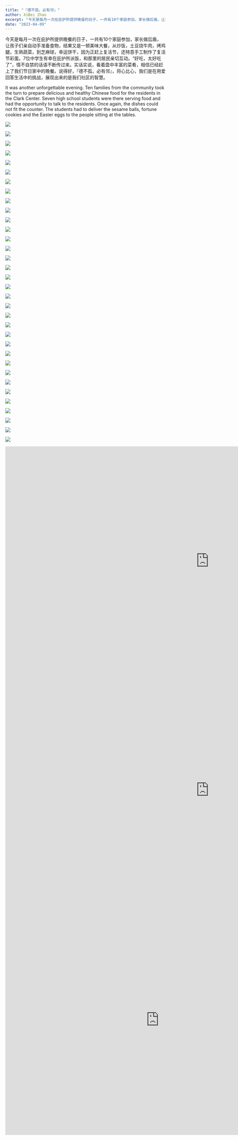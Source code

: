 ```yaml
---
title: "『德不孤，必有邻』"
author: XiBei Zhao
excerpt: "今天是每月一次在庇护所提供晚餐的日子，一共有10个家庭参加，家长做后盾，让孩子们亲自动手准备食物，结果又是一顿美味大餐，从炒饭，土豆烧牛肉，烤鸡腿，生熟蔬菜，到芝麻球，幸运饼干，因为正赶上复活节，还特意手工制作了复活节彩蛋。7位中学生有幸在庇护所派饭，和那里的居民亲切互动。“好吃，太好吃了”，情不自禁的话语不断传过来。实话实说，看着盘中丰富的菜肴，相信已经赶上了我们节日家中的晚餐。说得好，『德不孤，必有邻』，将心比心，我们是在用爱回答生活中的挑战，展现出来的是我们社区的智慧。"
date: "2023-04-09"
---
```


今天是每月一次在庇护所提供晚餐的日子，一共有10个家庭参加，家长做后盾，让孩子们亲自动手准备食物，结果又是一顿美味大餐，从炒饭，土豆烧牛肉，烤鸡腿，生熟蔬菜，到芝麻球，幸运饼干，因为正赶上复活节，还特意手工制作了复活节彩蛋。7位中学生有幸在庇护所派饭，和那里的居民亲切互动。“好吃，太好吃了”，情不自禁的话语不断传过来。实话实说，看着盘中丰富的菜肴，相信已经赶上了我们节日家中的晚餐。说得好，『德不孤，必有邻』，将心比心，我们是在用爱回答生活中的挑战，展现出来的是我们社区的智慧。

It was another unforgettable evening. Ten families from the community took the turn to prepare delicious and healthy Chinese food for the residents in the Clark Center. Seven high school students were there serving food and had the opportunity to talk to the residents. Once again, the dishes could not fit the counter. The students had to deliver the sesame balls, fortune cookies and the Easter eggs to the people sitting at the tables.

![](https://res.cloudinary.com/dhngj18do/image/upload/f_auto,q_auto/v1/images/340776374_624069602509621_4131382721835806065_n)

![](https://res.cloudinary.com/dhngj18do/image/upload/f_auto,q_auto/v1/images/340756748_724470022692612_2641895270437233777_n)

![](https://res.cloudinary.com/dhngj18do/image/upload/f_auto,q_auto/v1/images/340502868_541158731273413_663705919122491629_n)

![](https://res.cloudinary.com/dhngj18do/image/upload/f_auto,q_auto/v1/images/340772125_197340843055490_449305887069017744_n)

![](https://res.cloudinary.com/dhngj18do/image/upload/f_auto,q_auto/v1/images/340740506_210600068277022_7316542971283090475_n)

![](https://res.cloudinary.com/dhngj18do/image/upload/f_auto,q_auto/v1/images/340092066_218947414059123_8509922611073833986_n)

![](https://res.cloudinary.com/dhngj18do/image/upload/f_auto,q_auto/v1/images/340604851_189418147212157_1878525287678213093_n)

![](https://res.cloudinary.com/dhngj18do/image/upload/f_auto,q_auto/v1/images/340483075_874409320323525_3629317719762280780_n)

![](https://res.cloudinary.com/dhngj18do/image/upload/f_auto,q_auto/v1/images/340617221_549182197322220_6734621113483112197_n)

![](https://res.cloudinary.com/dhngj18do/image/upload/f_auto,q_auto/v1/images/340752456_178755654981806_9051810128276605341_n)

![](https://res.cloudinary.com/dhngj18do/image/upload/f_auto,q_auto/v1/images/340084762_1213238035757163_3258501495278886822_n)

![](https://res.cloudinary.com/dhngj18do/image/upload/f_auto,q_auto/v1/images/340528274_3022055481435922_3574923912838500285_n)

![](https://res.cloudinary.com/dhngj18do/image/upload/f_auto,q_auto/v1/images/340636025_1305542513374207_1883811552368105825_n)

![](https://res.cloudinary.com/dhngj18do/image/upload/f_auto,q_auto/v1/images/339994627_965058867819924_717472033063019567_n)

![](https://res.cloudinary.com/dhngj18do/image/upload/f_auto,q_auto/v1/images/340646786_775027707168045_3539813962680298299_n)

![](https://res.cloudinary.com/dhngj18do/image/upload/f_auto,q_auto/v1/images/340525351_819382586265663_8372280852878608865_n)

![](https://res.cloudinary.com/dhngj18do/image/upload/f_auto,q_auto/v1/images/340620881_3470440606521211_6790142794852144117_n)

![](https://res.cloudinary.com/dhngj18do/image/upload/f_auto,q_auto/v1/images/340547602_1395544297912642_2819688255173227250_n)

![](https://res.cloudinary.com/dhngj18do/image/upload/f_auto,q_auto/v1/images/340736587_941250013676394_5439007199085416901_n)

![](https://res.cloudinary.com/dhngj18do/image/upload/f_auto,q_auto/v1/images/340027099_934158714299868_7299336777399327338_n)

![](https://res.cloudinary.com/dhngj18do/image/upload/f_auto,q_auto/v1/images/340738499_617673829806616_6135600894035680304_n)

![](https://res.cloudinary.com/dhngj18do/image/upload/f_auto,q_auto/v1/images/340642092_784733419679763_5447293958146155041_n)

![](https://res.cloudinary.com/dhngj18do/image/upload/f_auto,q_auto/v1/images/340009903_1638363433255664_4701664123273146302_n)

![](https://res.cloudinary.com/dhngj18do/image/upload/f_auto,q_auto/v1/images/340496320_1155646091795294_6003284047771096413_n)

![](https://res.cloudinary.com/dhngj18do/image/upload/f_auto,q_auto/v1/images/340527959_3516612365249257_8957397092244413418_n)

![](https://res.cloudinary.com/dhngj18do/image/upload/f_auto,q_auto/v1/images/340501388_1723850348013072_640974161840676960_n)

![](https://res.cloudinary.com/dhngj18do/image/upload/f_auto,q_auto/v1/images/340015832_246945381047916_5018643938705905558_n)

![](https://res.cloudinary.com/dhngj18do/image/upload/f_auto,q_auto/v1/images/340534417_767436124742552_1430606881629865807_n)

![](https://res.cloudinary.com/dhngj18do/image/upload/f_auto,q_auto/v1/images/339973219_3479477928997019_3401853334146094739_n)

![](https://res.cloudinary.com/dhngj18do/image/upload/f_auto,q_auto/v1/images/340621208_615710136714872_7236167923980360860_n)

![](https://res.cloudinary.com/dhngj18do/image/upload/f_auto,q_auto/v1/images/340549612_911510543237155_8282111435288621434_n)

![](https://res.cloudinary.com/dhngj18do/image/upload/f_auto,q_auto/v1/images/340040763_1521857251640359_6281332121095256533_n)

![](https://res.cloudinary.com/dhngj18do/image/upload/f_auto,q_auto/v1/images/340495348_912046056729141_1821633332112616531_n)

![](https://res.cloudinary.com/dhngj18do/image/upload/f_auto,q_auto/v1/images/340508949_557079696524801_151144809584309263_n)

<iframe width="1280" height="720" src="https://www.youtube.com/embed/pRTWja0CDfM" title="Interview the Students Providing Meal in the Clark Center 4/9/2023" frameborder="0" allow="accelerometer; autoplay; clipboard-write; encrypted-media; gyroscope; picture-in-picture; web-share" allowfullscreen></iframe>

<br>

<iframe width="1280" height="720" src="https://www.youtube.com/embed/6AB8_ZOmoKw" title="Serving the Meal in the Shelter (the Clark Center)" frameborder="0" allow="accelerometer; autoplay; clipboard-write; encrypted-media; gyroscope; picture-in-picture; web-share" allowfullscreen></iframe>

<br>

<iframe width="965" height="724" src="https://www.youtube.com/embed/gUp7reH1SJ8" title="Happy Easter in the Shelter" frameborder="0" allow="accelerometer; autoplay; clipboard-write; encrypted-media; gyroscope; picture-in-picture; web-share" allowfullscreen></iframe>
